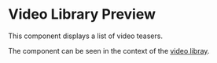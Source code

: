 # Video Library Preview

This component displays a list of video teasers.

The component can be seen in the context of the [video libray](/styleguide/pages/video-library/preview).
